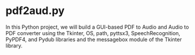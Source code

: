 # pdf2aud.py
In this Python project, we will build a GUI-based PDF to Audio and Audio to PDF converter using the Tkinter, OS, path, pyttsx3, SpeechRecognition, PyPDF4, and Pydub libraries and the messagebox module of the Tkinter library.
